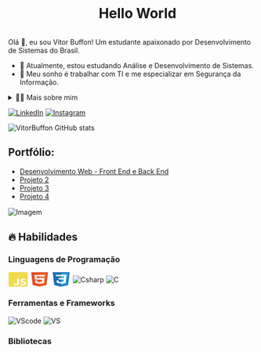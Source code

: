 <!-- Título -->
<div id="user-content-toc">
  <ul align="center">
    <summary><h1 style="display: inline-block">Hello World</h1></summary>
</div>

<!-- Apresentação -->
<p>
  Olá 👋, eu sou Vitor Buffon! Um estudante apaixonado por Desenvolvimento de Sistemas do Brasil.

  - 🌱 Atualmente, estou estudando Análise e Desenvolvimento de Sistemas.
  - 🔭 Meu sonho é trabalhar com TI e me especializar em Segurança da Informação.
</p>

<!-- Dropdown -->
<details>
  <summary>👨‍💻 Mais sobre mim</summary>

  - 💬 Tenho 20 anos, moro no Brasil. Possuo inglês básico e experiência com desenvolvimento web front end e back end, banco de dados e design. Já trabalhei em projetos que me proporcionaram desenvolver habilidades importantes como criatividade, comunicação, marketing, análise e gerenciamento de redes sociais.

  - ⚡ Gosto de ler, seja um bom livro, mangá ou quadrinhos, além de assistir a filmes e jogar! Acredito que nossos interesses pessoais contribuem para uma percepção mais refinada das coisas e para a resolução de problemas. \o/
</details>

<!-- Links -->
[![LinkedIn](https://img.shields.io/badge/LinkedIn-0077B5?style=for-the-badge&logo=linkedin&logoColor=white)](https://linkedin.com/in/vitor-buffon-2200221b7)
[![Instagram](https://img.shields.io/badge/Instagram-E4405F?style=for-the-badge&logo=instagram&logoColor=white)](https://www.instagram.com/vitorbuffon/)

<!-- GithubStats -->
![VitorBuffon GitHub stats](https://github-readme-stats.vercel.app/api?username=VitorBuffon&show_icons=true&theme=gotham)

<!-- Portfólio -->
## Portfólio:
- [Desenvolvimento Web - Front End e Back End](LINK_DO_SEU_PROJETO_1)
- [Projeto 2](LINK_DO_SEU_PROJETO_2)
- [Projeto 3](LINK_DO_SEU_PROJETO_3)
- [Projeto 4](LINK_DO_SEU_PROJETO_4)

<!-- GIF -->
<p align="left">
  <img align="center" src="https://i.pinimg.com/originals/15/e7/e3/15e7e300166c962d3b8a22f60b5cac9e.gif" alt="Imagem">
</p>

## 🔥 Habilidades
<!-- Habilidades: Linguagens de Programação -->
  <div style="flex-basis: 48%;">
    <h3>Linguagens de Programação</h3>
    <img align="center" alt="Js" height="30" width="40" src="https://raw.githubusercontent.com/devicons/devicon/master/icons/javascript/javascript-plain.svg">
    <img align="center" alt="HTML" height="30" width="40" src="https://raw.githubusercontent.com/devicons/devicon/master/icons/html5/html5-original.svg">
    <img align="center" alt="CSS" height="30" width="40" src="https://raw.githubusercontent.com/devicons/devicon/master/icons/css3/css3-original.svg">
    <img align="center" alt="Csharp" height="30" width="40" src="https://cdn.jsdelivr.net/gh/devicons/devicon/icons/csharp/csharp-original.svg">
    <img align="center" alt="C" height="30" width="40" src="https://cdn.jsdelivr.net/gh/devicons/devicon/icons/c/c-original.svg">
  </div>
  
  <!-- Habilidades: Ferramentas e Frameworks -->
  <div style="flex-basis: 48%;">
    <h3>Ferramentas e Frameworks</h3>
    <img align="center" alt="VScode" height="30" width="40" src="https://cdn.jsdelivr.net/gh/devicons/devicon/icons/vscode/vscode-original.svg">
    <img align="center" alt="VS" height="30" width="40" src="https://cdn.jsdelivr.net/gh/devicons/devicon/icons/vs/vs-original.svg">
  </div>
  
  <!-- Habilidades: Bibliotecas -->
  <div style="flex-basis: 48%;">
    <h3>Bibliotecas</h3>
  </div>

